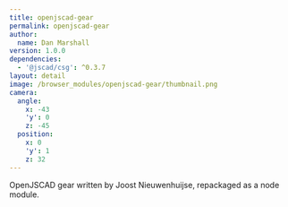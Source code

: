 ```yaml
---
title: openjscad-gear
permalink: openjscad-gear
author:
  name: Dan Marshall
version: 1.0.0
dependencies:
  - '@jscad/csg': ^0.3.7
layout: detail
image: /browser_modules/openjscad-gear/thumbnail.png
camera:
  angle:
    x: -43
    'y': 0
    z: -45
  position:
    x: 0
    'y': 1
    z: 32
---
```

OpenJSCAD gear written by Joost Nieuwenhuijse, repackaged as a node module.